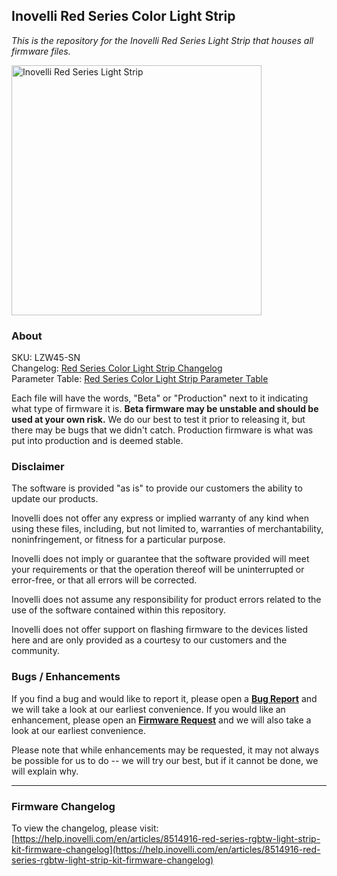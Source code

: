 ## <b>Inovelli Red Series Color Light Strip</b>
*This is the repository for the Inovelli Red Series Light Strip that houses all firmware files.*

<img
     src = 'https://community.inovelli.com/uploads/default/original/2X/5/5d17a261a8ae929fa464cc348823f8fb2c9930a4.png'
     alt = 'Inovelli Red Series Light Strip'
     width = 400
/>

### About

SKU: LZW45-SN
<br>
Changelog: [Red Series Color Light Strip Changelog](https://help.inovelli.com/en/articles/8514916-red-series-rgbtw-light-strip-kit-firmware-changelog)
<br>
Parameter Table: [Red Series Color Light Strip Parameter Table](https://help.inovelli.com/en/articles/8289260-red-series-rgbtw-light-strip-parameters)

Each file will have the words, "Beta" or "Production" next to it indicating what type of firmware it is. **Beta firmware may be unstable and should be used at your own risk.** We do our best to test it prior to releasing it, but there may be bugs that we didn't catch. Production firmware is what was put into production and is deemed stable.

### Disclaimer
The software is provided "as is" to provide our customers the ability to update our products.

Inovelli does not offer any express or implied warranty of any kind when using these files, including, but not limited to, warranties of merchantability, noninfringement, or fitness for a particular purpose. 

Inovelli does not imply or guarantee that the software provided will meet your requirements or that the operation thereof will be uninterrupted or error-free, or that all errors will be corrected.

Inovelli does not assume any responsibility for product errors related to the use of the software contained within this repository.

Inovelli does not offer support on flashing firmware to the devices listed here and are only provided as a courtesy to our customers and the community.

### Bugs / Enhancements
If you find a bug and would like to report it, please open a **[Bug Report]** and we will take a look at our earliest convenience. If you would like an enhancement, please open an **[Firmware Request]** and we will also take a look at our earliest convenience. 

Please note that while enhancements may be requested, it may not always be possible for us to do -- we will try our best, but if it cannot be done, we will explain why.

***

### Firmware Changelog
To view the changelog, please visit: [https://help.inovelli.com/en/articles/8514916-red-series-rgbtw-light-strip-kit-firmware-changelog](https://help.inovelli.com/en/articles/8514916-red-series-rgbtw-light-strip-kit-firmware-changelog)

<!----------------------------------------------------------------------------->

[Bug Report]: https://github.com/InovelliUSA/Firmware/issues/new?assignees=&labels=&template=firmware_bug_report.yml&title=%5BBug+Report%5D%3A+PRODUCT+-+FW+VERSION+-+HUB
[Firmware Request]: https://github.com/InovelliUSA/Firmware/issues/new?assignees=&labels=&template=firmware_request.yml&title=%5BFirmware+Request%5D%3A+PRODUCT+-+SUMMARY
